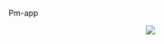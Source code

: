  Pm-app  <p align="center"><img src="https://travis-ci.org/gopalindians/pm-app.svg?branch=master"></p> 
